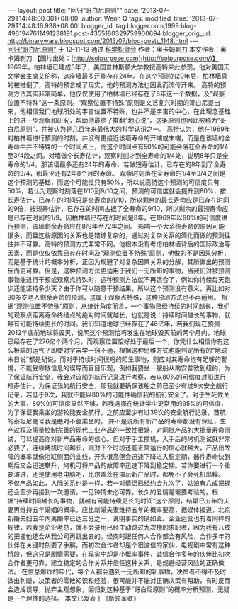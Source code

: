--- layout: post title: "回归“哥白尼原则”" date:
'2013-07-29T14:48:00.001+08:00' author: Wenh Q tags: modified\_time:
'2013-07-29T14:48:16.938+08:00' blogger\_id:
tag:blogger.com,1999:blog-4961947611491238191.post-4355180329759900694
blogger\_orig\_url:
http://binaryware.blogspot.com/2013/07/blog-post\_1148.html ---
[\
回归“哥白尼原则”](http://songshuhui.net/archives/75030)
于 12-11-13 通过 [科学松鼠会](http://songshuhui.net/) 作者：奥卡姆剃刀
本文作者：奥卡姆剃刀
【图片出处：[http://solpurpose.com](http://solpurpose.com/)】
1969年，柏林墙已建成8年了，美国普林斯顿大学教授高特来此参观，他对美国天文学会主席艾伦称，这座墙最多还能存在24年。在这个预测的20年后，柏林墙真的被推倒了，高特的预言成了现实，他的预测方法也因此而流传开来。
高特的预测方法其实非常简单，他仅仅使用了柏林墙已经存在了8年这一个数据，及“观察位置不特殊”这一条原则。“观察位置不特殊”原则是文艺复兴时期的哥白尼提出来，他相信我们地球所处的宇宙位置不特殊，也并不是宇宙的中心，在此理念基础上的进一步观察和研究，帮助他最终了推翻“地心说”，这条原则也因此被称为“哥白尼原则”，并被认为是几百年来最伟大的科学认识之一。
高特认为，他在1969年对柏林墙进行预测的时刻，并没有更接近该墙寿命的开端或末端，而是在该墙的全寿命中并不特殊的一个时间点上，而这个时间点有50%的可能会落在全寿命的1/4至3/4段之间。对墙做个长寿估计，观察时刻才到全寿命的1/4处，说明8年只是全寿命的1/4，那该墙最多还有24年的寿命，若做短寿估计，已存在的8年到了全寿命的3/4，那最少还有2年8个月的寿命。
观察时刻落在全寿命的1/4至3/4之间是这个预测的基础，而这个可能性只有50%，所以说高特这个预测的可信度只有50%，若认为观察时刻落在1/10到9/10之间，预测的可信度就会提升到80%，按长寿估计，已存在的时间只是全寿命的1/10，所以剩余的最长寿命应是已存在时间的9倍，按短寿估计，已存在的时间占据了全寿命的9/10，所以剩余的最短寿命应是已存在时间的1/9。因柏林墙已存在的时间是8年，在1969年以80%的可信度进行预测，该墙剩余寿命应在8/9年至72年之间。
影响一个大系统寿命的原因可能很多，而且这些原因的关系也是错综复杂的，通过对复杂关系的简化而做的预测往往并不可靠。高特的预测方式非常不同，他根本没有考虑柏林墙背后的国际政治等因素，而是仅仅依靠已存在时间及“观测位置不特殊”原则，他做的不是因果分析，而是基于统计的概率分析，正因为规避了对复杂因果关系的分解，其所做出的预测反而更可靠。但是，这种预测方法更适用于我们一无所知的事物，当我们对被预测事物能进行干预或观察点特殊时，这种预测方法就不再适合了，例如你持续每天跑步还能坚持多少天？由于你可以随意干预结果，所以这个预测没有意义，再比如对90多岁老人剩余寿命的预测，这属于观察点特殊，这种预测方法也不再适用。
根据“观测位置不特殊”原则，从统计角度而言，一个事物已经持续的时间越长，我们的观察点距离寿命终结点的绝对时间就越长，也就是说：持续时间越长的事物，就越有可能持续更长的时间。我们知道地球已经存在了46亿年，若我们现在预测2012年底前地球将毁灭，说明这个预测恰巧发生在地球毁灭前的两个月内，地球已经存在了276亿个两个月，而观察位置恰好处于最后一个，你凭什么相信你有这么极端的运气？即使对宇宙学一窍不通，根据这种思维方式也能判定所有的“地球末日说”都是胡说。而对于持续时间很短的陌生事物，则应对其寿命抱有足够的警惕，不能受零散信息的误导而盲目乐观，例如我要坐一艘船从南安普敦到纽约，为了保证航行安全，我会对该船的航行记录进行考察，若以80%的可信度对船进行短寿估计，为保证我的航行安全，那我就要确保该船之前已至少有过9次安全航行记录，若低于9次，我就不能以80%的可能性确信我的航行安全了。对于生死攸关的大事，80%的可信度显然不够，若我选择在统计学中更常用的95%的可信度，为了保证我乘坐的游轮能安全航行，之前应至少有过39次的安全航行记录，首航的泰坦尼克号我是绝对不会乘坐的。
并不是说所有新产品的寿命都没有保证，生产过程及质量控制完善的现代工业产品的一致性很好，对同批产品的大批量寿命测试，可以提高你对新产品寿命的信心。但对于手工攒机，入手后的烤机测试就非常必要了，连续烤机时间越长，则对下个时段还能正常运行的信心就越大，产品出故障的概率就像浴缸侧面的曲线，开头很高但会迅速下降进入稳定期，器件寿命快到期后又会迅速攀升，烤机可将产品的故障率迅速下降到稳定期。若你要进行一个重要演讲，还是使用老电脑吧，比尔盖茨在演示新产品时，都免不了会死机出糗。
不仅产品如此，人际关系也是一样，若一对情侣已经约会九次了，姑娘有八成把握还会至少再接到一次邀请，一见钟情未必可靠，长久的爱情是需要考验的。根据“持续时间越长的事物，就越有可能持续更长的时间”这个原则，结婚已五年的夫妻再维持五年婚姻的概率，应比新婚夫妻维持五年的概率要高，据媒体报道，北京新婚夫妇五年内离婚率已达三分之一，说明事实的确如此。企业运营也有着同样的规律，若我是企业老总，就不会录用已经主动跳过九次槽的求职者，因为我有八成的把握他还会从我公司再跳出去的。经商时跟任何人合作都会有风险，合作多年的伙伴在关键时刻耍了手腕，而初次合作者却是个很诚信的家伙，电视剧中常有这种桥段，但这只是剧情需要，在现实中却是小概率事件，诚信合作多年的伙伴比初次合作者更可靠，建立稳定的合作关系并信任这种关系，是规避经营风险的正确做法。
在信息爆炸的年代，每个人都会遇到一无所知的新事物，决策者不得不及时做出判断，决策者的零散知识和经验，很可能并不能对正确决策有帮助，有时反而会造成误导，抛弃主观想象，回归到这种基于“哥白尼原则”的概率分析预测，无疑是一个理性的选择。
本文已发表于《新领军者》
